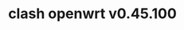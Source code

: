---
title: clash openwrt v0.45.100
layout: safelink
safelinkku: https://osdn.net/projects/openclash/downloads/78376/luci-app-openclash_0.45.100-beta_all.ipk/
permalink: /clash-openwrt-v45-100/
---